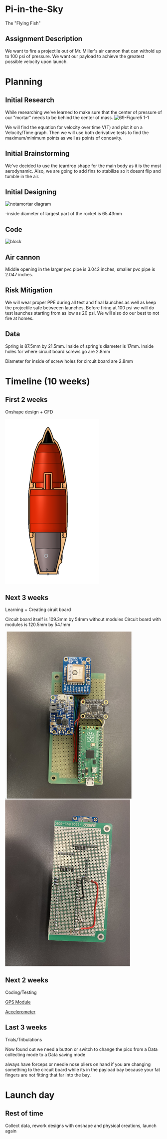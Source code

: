 # Pi-in-the-Sky
The "Flying Fish"

## Assignment Description

We want to fire a projectile out of Mr. Miller's air cannon that can withold up to 100 psi of pressure. We want our payload to achieve the greatest possible velocity upon launch.

# Planning

## Initial Research
While researching we've learned to make sure that the center of pressure of our "mortar" needs to be behind the center of mass.
![69-Figure5 1-1](https://user-images.githubusercontent.com/71406930/206541266-537109b3-7495-439d-a1c5-15fe138c060b.png)

We will find the equation for velocity over time V(T) and plot it on a Velocity/Time graph. Then we will use both derivative tests to find the maximum/minimum points as well as points of concavity. 


## Initial Brainstorming
We've decided to use the teardrop shape for the main body as it is the most aerodynamic. Also, we are going to add fins to stabilize so it doesnt flip and tumble in the air.



## Initial Designing
![notamortar diagram](https://user-images.githubusercontent.com/71406930/206541329-ee17906f-74d8-41f4-a5e7-0f06507d06c8.PNG)


-inside diameter of largest part of the rocket is 65.43mm 

## Code
![block](https://user-images.githubusercontent.com/71406930/206541149-1e0acf0c-7bb9-4517-93df-484c7a67a0a0.PNG)

## Air cannon

Middle opening in the larger pvc pipe is 3.042 inches, smaller pvc pipe is 2.047 inches. 

## Risk Mitigation

We will wear proper PPE during all test and final launches as well as keep the projectile safe betweeen launches. Before firing at 100 psi we will do test launches starting from as low as 20 psi. We will also do our best to not fire at homes.

## Data

Spring is 87.5mm by 21.5mm. Inside of spring's diameter is 17mm.
Inside holes for where circuit board screws go are 2.8mm

Diameter for inside of screw holes for circuit board are 2.8mm
# Timeline (10 weeks)

## First 2 weeks

Onshape design + CFD 

<img src="Images/dsihgkifdjxhjdo.PNG" width="300">

## Next 3 weeks

Learning + Creating ciruit board

Circuit board itself is 109.3mm by 54mm without modules
Circuit board with modules is 120.5mm by 54.1mm

<img src="Images/fsef3w6sgd(final).jpg" width="1">

<img src="Images/TopOfBoard.jpeg" width="400">

<img src="Images/BottomOfBoard.jpeg" width="400">

## Next 2 weeks 

Coding/Testing

[GPS Module](rapsberry/gpsmodule.py)

[Accelerometer](rapsberry/accelerometer.py)

## Last 3 weeks 

Trials/Tribulations

Now found out we need a button or switch to change the pico from a Data collecting mode to a Data saving mode

always have forceps or needle nose pliers on hand if you are changing something to the circuit board while its in the payload bay because your fat fingers are not fitting that far into the bay.

# Launch day

## Rest of time

Collect data, rework designs with onshape and physical creations, launch again
